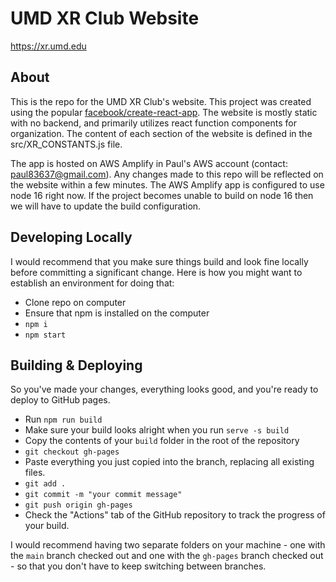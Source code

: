 # UMD XR Club Website

https://xr.umd.edu

## About

This is the repo for the UMD XR Club's website. This project was created using the popular [facebook/create-react-app](https://github.com/facebook/create-react-app). The website is mostly static with no backend, and primarily utilizes react function components for organization. The content of each section of the website is defined in the src/XR_CONSTANTS.js file.

The app is hosted on AWS Amplify in Paul's AWS account (contact: paul83637@gmail.com). Any changes made to this repo will be reflected on the website within a few minutes. The AWS Amplify app is configured to use node 16 right now. If the project becomes unable to build on node 16 then we will have to update the build configuration.

## Developing Locally

I would recommend that you make sure things build and look fine locally before committing a significant change. Here is how you might want to establish an environment for doing that:
* Clone repo on computer
* Ensure that npm is installed on the computer
* `npm i`
* `npm start`

## Building & Deploying
So you've made your changes, everything looks good, and you're ready to deploy to GitHub pages.   
* Run `npm run build`
* Make sure your build looks alright when you run `serve -s build`
* Copy the contents of your `build` folder in the root of the repository
* `git checkout gh-pages`
* Paste everything you just copied into the branch, replacing all existing files.
* `git add .`
* `git commit -m "your commit message"`
* `git push origin gh-pages`
* Check the "Actions" tab of the GitHub repository to track the progress of your build.
  
I would recommend having two separate folders on your machine - one with the `main` branch checked out and one with the `gh-pages` branch checked out - so that you don't have to keep switching between branches.
